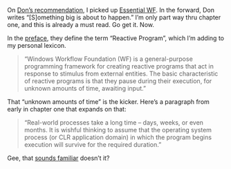 On [Don’s
recommendation](http://pluralsight.com/blogs/dbox/archive/2006/10/25/41185.aspx),
I picked up [Essential
WF](http://www.aw-bc.com/catalog/academic/product/0,1144,0321399838,00.html).
In the forward, Don writes “[S]omething big is about to happen.” I’m
only part way thru chapter one, and this is already a must read. Go get
it. Now.

In the
[preface](http://www.aw-bc.com/catalog/academic/product/0,1144,0321399838-PRE,00.html),
they define the term “Reactive Program”, which I’m adding to my personal
lexicon.

> “Windows Workflow Foundation (WF) is a general-purpose programming
> framework for creating reactive programs that act in response to
> stimulus from external entities. The basic characteristic of reactive
> programs is that they pause during their execution, for unknown
> amounts of time, awaiting input.”

That “unknown amounts of time” is the kicker. Here’s a paragraph from
early in chapter one that expands on that:

> “Real-world processes take a long time – days, weeks, or even months.
> It is wishful thinking to assume that the operating system process (or
> CLR application domain) in which the program begins execution will
> survive for the required duration.”

Gee, that [sounds
familiar](http://devhawk.net/2006/10/23/the-other-foundation-technology/)
doesn’t it?
